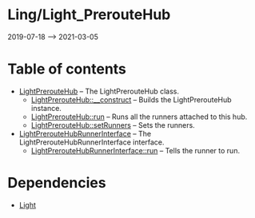 Ling/Light_PrerouteHub
================
2019-07-18 --> 2021-03-05




Table of contents
===========

- [LightPrerouteHub](https://github.com/lingtalfi/Light_PrerouteHub/blob/master/doc/api/Ling/Light_PrerouteHub/LightPrerouteHub.md) &ndash; The LightPrerouteHub class.
    - [LightPrerouteHub::__construct](https://github.com/lingtalfi/Light_PrerouteHub/blob/master/doc/api/Ling/Light_PrerouteHub/LightPrerouteHub/__construct.md) &ndash; Builds the LightPrerouteHub instance.
    - [LightPrerouteHub::run](https://github.com/lingtalfi/Light_PrerouteHub/blob/master/doc/api/Ling/Light_PrerouteHub/LightPrerouteHub/run.md) &ndash; Runs all the runners attached to this hub.
    - [LightPrerouteHub::setRunners](https://github.com/lingtalfi/Light_PrerouteHub/blob/master/doc/api/Ling/Light_PrerouteHub/LightPrerouteHub/setRunners.md) &ndash; Sets the runners.
- [LightPrerouteHubRunnerInterface](https://github.com/lingtalfi/Light_PrerouteHub/blob/master/doc/api/Ling/Light_PrerouteHub/Runner/LightPrerouteHubRunnerInterface.md) &ndash; The LightPrerouteHubRunnerInterface interface.
    - [LightPrerouteHubRunnerInterface::run](https://github.com/lingtalfi/Light_PrerouteHub/blob/master/doc/api/Ling/Light_PrerouteHub/Runner/LightPrerouteHubRunnerInterface/run.md) &ndash; Tells the runner to run.


Dependencies
============
- [Light](https://github.com/lingtalfi/Light)


